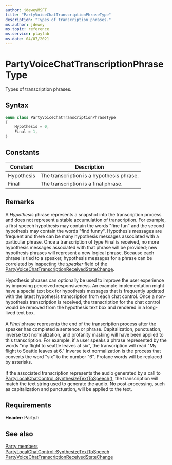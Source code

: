 ```yaml
---
author: jdeweyMSFT
title: "PartyVoiceChatTranscriptionPhraseType"
description: "Types of transcription phrases."
ms.author: jdewey
ms.topic: reference
ms.service: playfab
ms.date: 04/07/2021
---
```


# PartyVoiceChatTranscriptionPhraseType  

Types of transcription phrases.    

## Syntax  
  
```cpp
enum class PartyVoiceChatTranscriptionPhraseType    
{  
    Hypothesis = 0,  
    Final = 1,  
}  
```  
  
## Constants  
  
| Constant | Description |
| --- | --- |
| Hypothesis | The transcription is a hypothesis phrase. |  
| Final | The transcription is a final phrase. |  
  
## Remarks  
  
A *Hypothesis* phrase represents a snapshot into the transcription process and does not represent a stable accumulation of transcription. For example, a first speech hypothesis may contain the words "fine fun" and the second hypothesis may contain the words "find funny". Hypothesis messages are frequent and there can be many hypothesis messages associated with a particular phrase. Once a transcription of type Final is received, no more hypothesis messages associated with that phrase will be provided; new hypothesis phrases will represent a new logical phrase. Because each phrase is tied to a speaker, hypothesis messages for a phrase can be correlated by inspecting the *speaker* field of the [PartyVoiceChatTranscriptionReceivedStateChange](../structs/partyvoicechattranscriptionreceivedstatechange.md). <br /><br /> Hypothesis phrases can optionally be used to improve the user experience by improving perceived responsiveness. An example implementation might have a special text box for hypothesis messages that is frequently updated with the latest hypothesis transcription from each chat control. Once a non-hypothesis transcription is received, the transcription for the chat control would be removed from the hypothesis text box and rendered in a long-lived text box.   <br /><br /> A *Final* phrase represents the end of the transcription process after the speaker has completed a sentence or phrase. Capitalization, punctuation, inverse text normalization, and profanity masking will have been applied to this transcription. For example, if a user speaks a phrase represented by the words "my flight to seattle leaves at six", the transcription will read "My flight to Seattle leaves at 6." Inverse text normalization is the process that converts the word "six" to the number "6". Profane words will be replaced by asterisks.   <br /><br /> If the associated transcription represents the audio generated by a call to [PartyLocalChatControl::SynthesizeTextToSpeech()](../classes/PartyLocalChatControl/methods/partylocalchatcontrol_synthesizetexttospeech.md), the transcription will match the text string used to generate the audio. No post-processing, such as capitalization and punctuation, will be applied to the text.
  
## Requirements  
  
**Header:** Party.h
  
## See also  
[Party members](../party_members.md)  
[PartyLocalChatControl::SynthesizeTextToSpeech](../classes/PartyLocalChatControl/methods/partylocalchatcontrol_synthesizetexttospeech.md)  
[PartyVoiceChatTranscriptionReceivedStateChange](../structs/partyvoicechattranscriptionreceivedstatechange.md)
  
  
